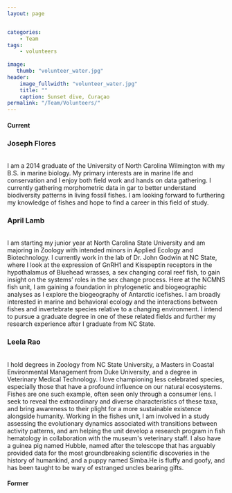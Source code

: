 ```yaml
---
layout: page


categories:
    - Team
tags:
    - volunteers
    
image:
   thumb: "volunteer_water.jpg"
header:
    image_fullwidth: "volunteer_water.jpg"
    title: ""
    caption: Sunset dive, Curaçao
permalink: "/Team/Volunteers/"
---
```

<h4>Current</h4>
<h3>Joseph Flores</h3>
<br>
<img class="b30" src="http://carolinafishes.github.io/images/vol_josef_flores.jpg" alt="">
<br>
I am a 2014 graduate of the University of North Carolina Wilmington with my B.S. in marine biology. My primary interests are in marine life and conservation and I enjoy both field work and hands on data gathering. I currently gathering morphometric data in gar to better understand biodiversity patterns in living fossil fishes. I am looking forward to furthering my knowledge of fishes and hope to find a career in this field of study.
<br>
<h3>April Lamb</h3>
<br>
<img class="b30" src="http://carolinafishes.github.io/images/vol_april_lamb.jpg" alt="">
<br>
 I am starting my junior year at North Carolina State University and am majoring in Zoology with intended minors in Applied Ecology and Biotechnology. I currently work in the lab of Dr. John Godwin at NC State, where I look at the expression of GnRH1 and Kisspeptin receptors in the hypothalamus of Bluehead wrasses, a sex changing coral reef fish, to gain insight on the systems’ roles in the sex change process. Here at the NCMNS fish unit, I am gaining a foundation in phylogenetic and biogeographic analyses as I explore the biogeography of Antarctic icefishes. I am broadly interested in marine and behavioral ecology and the interactions between fishes and invertebrate species relative to a changing environment. I intend to pursue a graduate degree in one of these related fields and further my research experience after I graduate from NC State.
 <br>
 <h3>Leela Rao</h3>
<br>
<img class="b30" src="http://carolinafishes.github.io/images/vol_leela_rao.jpg" alt="">
<br>
I hold degrees in Zoology from NC State University, a Masters in Coastal Environmental Management from Duke University, and a degree in Veterinary Medical Technology.  I love championing less celebrated species, especially those that have a profound influence on our natural ecosystems. Fishes are one such example, often seen only through a consumer lens. I seek to reveal the extraordinary and diverse characteristics of these taxa, and bring awareness to their plight for a more sustainable existence alongside humanity. Working in the fishes unit, I am involved in a study assessing the evolutionary dynamics associated with transitions between activity patterns, and am helping the unit develop a research program in fish hematology in collaboration with the museum's veterinary staff. I also have a guinea pig named Hubble, named after the telescope that has arguably provided data for the most groundbreaking scientific discoveries in the history of humankind, and a puppy named Simba.He is fluffy and goofy, and has been taught to be wary of estranged uncles bearing gifts. 
<h4>Former</h4>
<br> 
